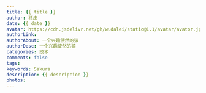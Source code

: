 ```yaml
---
title: {{ title }}
author: 猪皮
date: {{ date }}
avatar: https://cdn.jsdelivr.net/gh/wudalei/static@1.1/avatar/avator.jpg
authorLink: 
authorAbout: 一个兴趣使然的猿
authorDesc: 一个兴趣使然的猿
categories: 技术
comments: false
tags: 
keywords: Sakura
description: {{ description }}
photos: 
---
```


